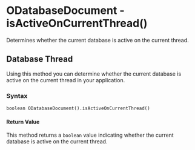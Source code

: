 
# ODatabaseDocument - isActiveOnCurrentThread()

Determines whether the current database is active on the current thread.

## Database Thread

Using this method you can determine whether the current database is active on the current thread in your application.

### Syntax

```
boolean ODatabaseDocument().isActiveOnCurrentThread()
```

#### Return Value

This method returns a `boolean` value indicating whether the current database is active on the current thread.

